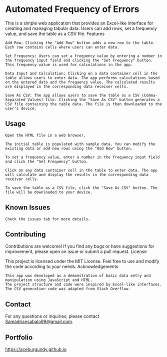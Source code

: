 # Automated Frequency of Errors

This is a simple web application that provides an Excel-like interface for creating and managing tabular data. Users can add rows, set a frequency value, and save the table as a CSV file.
Features

    Add Row: Clicking the "Add Row" button adds a new row to the table. Each row contains cells where users can enter data.

    Set Frequency: Users can set a frequency value by entering a number in the frequency input field and clicking the "Set Frequency" button. This frequency value is used for calculations in the app.

    Data Input and Calculation: Clicking on a data container cell in the table allows users to enter data. The app performs calculations based on the entered data and the frequency value. The calculated results are displayed in the corresponding data receiver cells.

    Save As CSV: The app allows users to save the table as a CSV (Comma-Separated Values) file. Clicking the "Save As CSV" button generates a CSV file containing the table data. The file is then downloaded to the user's device.

## Usage

    Open the HTML file in a web browser.

    The initial table is populated with sample data. You can modify the existing data or add new rows using the "Add Row" button.

    To set a frequency value, enter a number in the frequency input field and click the "Set Frequency" button.

    Click on any data container cell in the table to enter data. The app will calculate and display the results in the corresponding data receiver cells.

    To save the table as a CSV file, click the "Save As CSV" button. The file will be downloaded to your device.

## Known Issues

    Check the issues tab for more details.

## Contributing

Contributions are welcome! If you find any bugs or have suggestions for improvement, please open an issue or submit a pull request.
License

This project is licensed under the MIT License. Feel free to use and modify the code according to your needs.
Acknowledgements

    This app was developed as a demonstration of basic data entry and manipulation using JavaScript and HTML.
    The project structure and code were inspired by Excel-like interfaces.
    The CSV generation code was adapted from Stack Overflow.

## Contact

For any questions or inquiries, please contact Samadriansabalo99@gmail.com.

## Portfolio
https://aceburgundy.github.io
